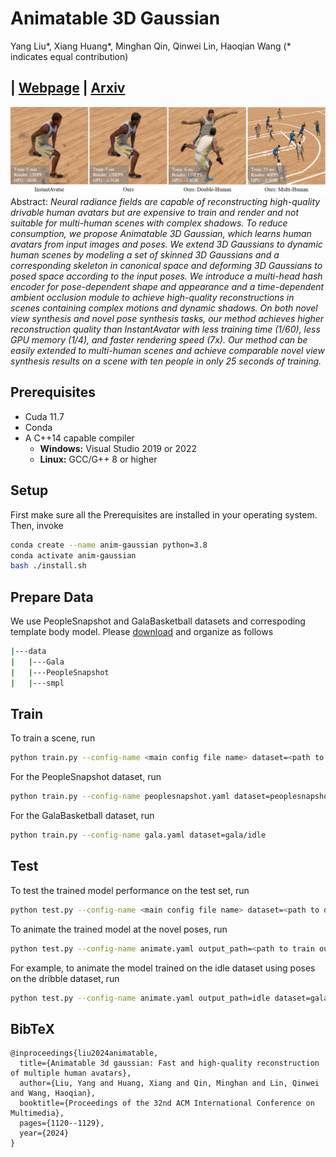 # Animatable 3D Gaussian
Yang Liu*, Xiang Huang*, Minghan Qin, Qinwei Lin, Haoqian Wang (* indicates equal contribution)<br>
## | [Webpage](https://jimmyyliu.github.io/Animatable-3D-Gaussian/) | [Arxiv](https://arxiv.org/pdf/2311.16482.pdf)

![Image text](assets/cover.png)
Abstract: *Neural radiance fields are capable of reconstructing high-quality drivable human avatars but are expensive to train and render and not suitable for multi-human scenes with complex shadows. To reduce consumption, we propose Animatable 3D Gaussian, which learns human avatars from input images and poses. We extend 3D Gaussians to dynamic human scenes by modeling a set of skinned 3D Gaussians and a corresponding skeleton in canonical space and deforming 3D Gaussians to posed space according to the input poses. We introduce a multi-head hash encoder for pose-dependent shape and appearance and a time-dependent ambient occlusion module to achieve high-quality reconstructions in scenes containing complex motions and dynamic shadows. On both novel view synthesis and novel pose synthesis tasks, our method achieves higher reconstruction quality than InstantAvatar with less training time (1/60), less GPU memory (1/4), and faster rendering speed (7x). Our method can be easily extended to multi-human scenes and achieve comparable novel view synthesis results on a scene with ten people in only 25 seconds of training.*



## Prerequisites

* Cuda 11.7
* Conda
* A C++14 capable compiler
  * __Windows:__ Visual Studio 2019 or 2022
  * __Linux:__ GCC/G++ 8 or higher

## Setup
First make sure all the Prerequisites are installed in your operating system. Then, invoke

```bash
conda create --name anim-gaussian python=3.8
conda activate anim-gaussian
bash ./install.sh
```

## Prepare Data
We use PeopleSnapshot and GalaBasketball datasets and correspoding template body model. Please [download](https://drive.google.com/drive/folders/1xyLF7UwIrUaU5KU0IsEjYrz9hdTeZuza?usp=sharing) and organize as follows
```bash
|---data
|   |---Gala
|   |---PeopleSnapshot
|   |---smpl
```

## Train
To train a scene, run

```bash
python train.py --config-name <main config file name> dataset=<path to dataset config file>
```

For the PeopleSnapshot dataset, run
```bash
python train.py --config-name peoplesnapshot.yaml dataset=peoplesnapshot/male-3-casual
```

For the GalaBasketball dataset, run
```bash
python train.py --config-name gala.yaml dataset=gala/idle
```

## Test

To test the trained model performance on the test set, run
```bash
python test.py --config-name <main config file name> dataset=<path to dataset config file>
```

To animate the trained model at the novel poses, run
```bash
python test.py --config-name animate.yaml output_path=<path to train output> dataset=<path to animation dataset config file>
```

For example, to animate the model trained on the idle dataset using poses on the dribble dataset, run
```bash
python test.py --config-name animate.yaml output_path=idle dataset=gala/dribble
```

<section class="section" id="BibTeX">
  <div class="container is-max-desktop content">
    <h2 class="title">BibTeX</h2>
    <pre><code>@inproceedings{liu2024animatable,
  title={Animatable 3d gaussian: Fast and high-quality reconstruction of multiple human avatars},
  author={Liu, Yang and Huang, Xiang and Qin, Minghan and Lin, Qinwei and Wang, Haoqian},
  booktitle={Proceedings of the 32nd ACM International Conference on Multimedia},
  pages={1120--1129},
  year={2024}
}</code></pre>
  </div>
</section>